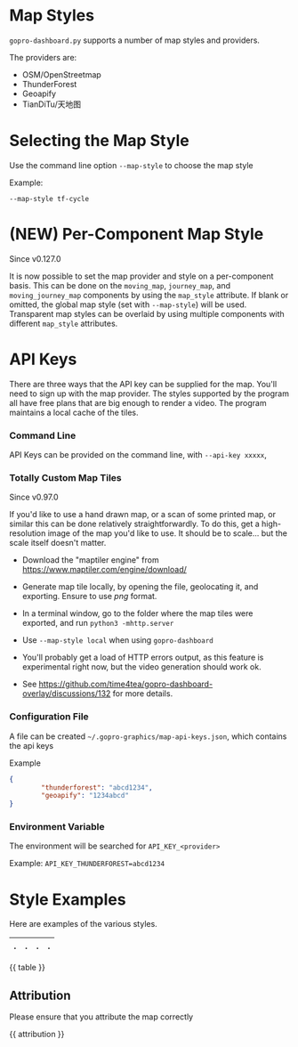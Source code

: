 # Map Styles

`gopro-dashboard.py` supports a number of map styles and providers.

The providers are:

- OSM/OpenStreetmap
- ThunderForest 
- Geoapify
- TianDiTu/天地图

# Selecting the Map Style

Use the command line option `--map-style` to choose the map style

Example:

`--map-style tf-cycle `

# (NEW) Per-Component Map Style

Since v0.127.0

It is now possible to set the map provider and style on a per-component basis. This can be done on the `moving_map`, `journey_map`, and `moving_journey_map` components by using the `map_style` attribute. If blank or omitted, the global map style (set with `--map-style`) will be used. Transparent map styles can be overlaid by using multiple components with different `map_style` attributes.

# API Keys

There are three ways that the API key can be supplied for the map. You'll need to sign up with the map provider.
The styles supported by the program all have free plans that are big enough to render a video. The program maintains a local
cache of the tiles.

### Command Line
API Keys can be provided on the command line, with `--api-key xxxxx`, 


### Totally Custom Map Tiles

Since v0.97.0

If you'd like to use a hand drawn map, or a scan of some printed map, or similar this can be done relatively straightforwardly.
To do this, get a high-resolution image of the map you'd like to use. It should be to scale... but the scale itself doesn't matter.

- Download the "maptiler engine" from https://www.maptiler.com/engine/download/
- Generate map tile locally, by opening the file, geolocating it, and exporting. Ensure to use *png* format.
- In a terminal window, go to the folder where the map tiles were exported, and run `python3 -mhttp.server`
- Use `--map-style local` when using `gopro-dashboard`
- You'll probably get a load of HTTP errors output, as this feature is experimental right now, but the video generation should work ok.

- See https://github.com/time4tea/gopro-dashboard-overlay/discussions/132 for more details.

### Configuration File

A file can be created `~/.gopro-graphics/map-api-keys.json`, which contains the api keys

Example

```json
{
        "thunderforest": "abcd1234",
        "geoapify": "1234abcd"
}
```

### Environment Variable

The environment will be searched for `API_KEY_<provider>`

Example:
`API_KEY_THUNDERFOREST=abcd1234`


# Style Examples

Here are examples of the various styles.

| .    | .            | . | . |
|------|--------------| --- | --- |
{{ table }}

## Attribution

Please ensure that you attribute the map correctly

{{ attribution }}